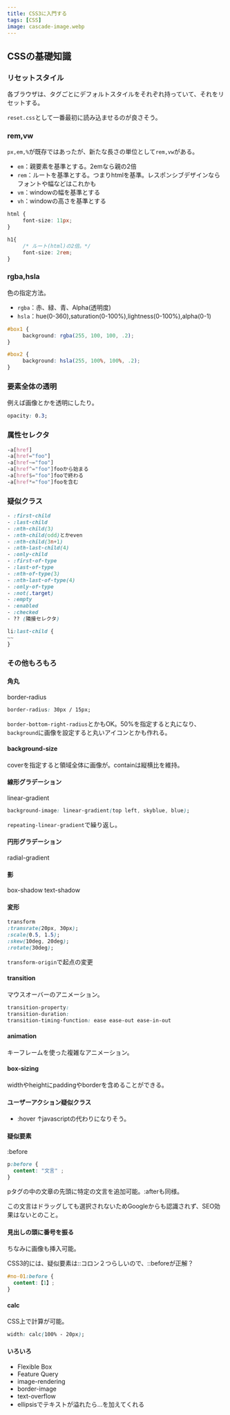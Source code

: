 ```yaml
---
title: CSS3に入門する
tags: [CSS]
image: cascade-image.webp
---
```



## CSSの基礎知識

### リセットスタイル
各ブラウザは、タグごとにデフォルトスタイルをそれぞれ持っていて、それをリセットする。

`reset.css`として一番最初に読み込ませるのが良さそう。

### rem,vw
`px,em,%`が既存ではあったが、新たな長さの単位として`rem,vw`がある。

* `em`：親要素を基準とする。2emなら親の2倍
* `rem`：ルートを基準とする。つまりhtmlを基準。レスポンシブデザインならフォントや幅などはこれかも
* `vm`：windowの幅を基準とする
* `vh`：windowの高さを基準とする

```css
html {
     font-size: 11px;
}

h1{
     /* ルート(html)の2倍。*/
     font-size: 2rem;
}
```

### rgba,hsla
色の指定方法。

* `rgba`：赤、緑、青、Alpha(透明度)
* `hsla`：hue(0-360),saturation(0-100%),lightness(0-100%),alpha(0-1)

```css
#box1 {
     background: rgba(255, 100, 100, .2);
}

#box2 {
     background: hsla(255, 100%, 100%, .2);
}
```

### 要素全体の透明
例えば画像とかを透明にしたり。

```css
opacity: 0.3;
```


### 属性セレクタ

```css
-a[href]
-a[href="foo"]
-a[href~="foo"]
-a[href^="foo"]fooから始まる
-a[href$="foo"]fooで終わる
-a[href*="foo"]fooを含む
```


### 疑似クラス

```css
- :first-child
- :last-child
- :nth-child(3)
- :nth-child(odd)とかeven
- :nth-child(3n+1)
- :nth-last-child(4)
- :only-child
- :first-of-type
- :last-of-type
- :nth-of-type(3)
- :nth-last-of-type(4)
- :only-of-type
- :not(.target)
- :empty
- :enabled
- :checked
- ?? (隣接セレクタ)
```

```css
li:last-child {
~~
}
```

### その他もろもろ

#### 角丸
border-radius

```css
border-radius: 30px / 15px;
```

`border-bottom-right-radius`とかもOK。50%を指定すると丸になり、`background`に画像を設定すると丸いアイコンとかも作れる。


#### background-size
coverを指定すると領域全体に画像が。containは縦横比を維持。


#### 線形グラデーション
linear-gradient

```css
background-image: linear-gradient(top left, skyblue, blue);
```

`repeating-linear-gradient`で繰り返し。


#### 円形グラデーション
radial-gradient


#### 影
box-shadow
text-shadow


#### 変形

```css
transform
:transrate(20px, 30px);
:scale(0.5, 1.5);
:skew(10deg, 20deg);
:rotate(30deg);
```

`transform-origin`で起点の変更


#### transition
マウスオーバーのアニメーション。

```css
transition-property:
transition-duration:
transition-timing-function: ease ease-out ease-in-out
```

#### animation
キーフレームを使った複雑なアニメーション。


#### box-sizing
widthやheightにpaddingやborderを含めることができる。


#### ユーザーアクション疑似クラス
* :hover
↑javascriptの代わりになりそう。


#### 疑似要素
:before

```css
p:before {
  content: "文言" ;
}
```

pタグの中の文章の先頭に特定の文言を追加可能。:afterも同様。

この文言はドラッグしても選択されないためGoogleからも認識されず、SEO効果はないとのこと。



#### 見出しの頭に番号を振る
ちなみに画像も挿入可能。

CSS3的には、疑似要素は::コロン２つらしいので、::beforeが正解？

```css
#no-01:before {
  content:【1】;
}
```


#### calc
CSS上で計算が可能。

```css
width: calc(100% - 20px);
```

#### いろいろ
* Flexible Box
* Feature Query
* image-rendering
* border-image
* text-overflow
* ellipsisでテキストが溢れたら...を加えてくれる